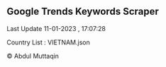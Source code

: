 

## Google Trends Keywords Scraper 
 
Last Update 11-01-2023 , 17:07:28

Country List :
VIETNAM.json



© Abdul Muttaqin 
